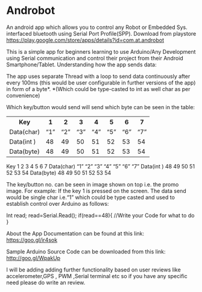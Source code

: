 # Androbot
An android app which allows you to control any Robot or Embedded Sys. interfaced bluetooth using Serial Port Profile(SPP).
Download from playstore https://play.google.com/store/apps/details?id=com.at.androbot

This is a simple app for beginners learning to use Arduino/Any Development using Serial communication and control their project from their Android Smartphone/Tablet.
Understanding how the app sends data:

The app uses separate Thread with a loop to send data continuously after every 100ms (this would be user configurable in further versions of the app) in form of a byte*.
*(Which could be type-casted to int as well char as per convenience)

Which key/button would send will send which byte can be seen in the table:

<table class="tg">
  <tr>
    <th class="tg-2dkq">Key</th>
    <th class="tg-ufe5"> 1</th>
    <th class="tg-ufe5">2</th>
    <th class="tg-ufe5">3</th>
    <th class="tg-ufe5">4</th>
    <th class="tg-ufe5">5</th>
    <th class="tg-ufe5">6</th>
    <th class="tg-ufe5">7</th>
  </tr>
  <tr>
    <td class="tg-2dkq">Data(char)</td>
    <td class="tg-ufe5">“1”</td>
    <td class="tg-ufe5">“2”</td>
    <td class="tg-ufe5">“3”</td>
    <td class="tg-ufe5">“4”</td>
    <td class="tg-ufe5">“5”</td>
    <td class="tg-ufe5">“6”</td>
    <td class="tg-ufe5">“7”</td>
  </tr>
  <tr>
    <td class="tg-2dkq">Data(int )</td>
    <td class="tg-ufe5">48</td>
    <td class="tg-ufe5">49</td>
    <td class="tg-ufe5">50</td>
    <td class="tg-ufe5">51</td>
    <td class="tg-ufe5">52</td>
    <td class="tg-ufe5">53</td>
    <td class="tg-ufe5">54</td>
  </tr>
  <tr>
    <td class="tg-to9j">Data(byte)</td>
    <td class="tg-ufe5">48</td>
    <td class="tg-ufe5">49</td>
    <td class="tg-ufe5">50</td>
    <td class="tg-ufe5">51</td>
    <td class="tg-ufe5">52</td>
    <td class="tg-ufe5">53</td>
    <td class="tg-ufe5">54</td>
  </tr>
</table>

Key         1  	2	  3  	4  	5 	6  	7
Data(char)	“1”	“2”	“3”	“4”	“5”	“6”	“7”
Data(int )	48	49	50	51	52	53	54
Data(byte)	48	49	50	51	52	53	54

The key/button no. can be seen in image shown on top i.e. the promo image.
For example:
If the key 1 is pressed on the screen. The data send would be single char i.e.“1” which could be type casted and used to establish control over Arduino as follows:

Int read;
read=Serial.Read();
if(read==48){
//Write your Code for what to do
}

About the App Documentation can be found at this link:
https://goo.gl/ir4sok

Sample Arduino Source Code can be downloaded from this link:
http://goo.gl/WpakUp

I will be adding adding further functionality based on user reviews like accelerometer,GPS , PWM ,Serial terminal etc so if you have any specific need please do write an review.

